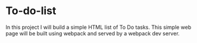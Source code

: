 # To-do-list
In this project I will build a simple HTML list of To Do tasks. This simple web page will be built using webpack and served by a webpack dev server.
